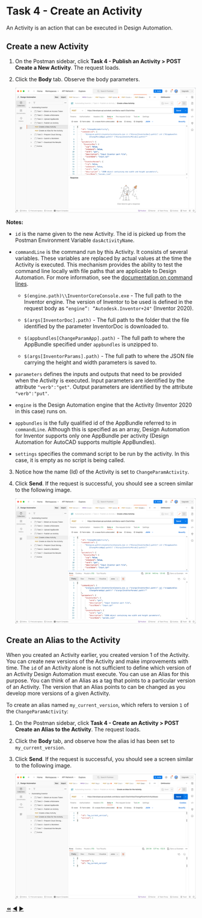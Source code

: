 # Task 4 - Create an Activity

An Activity is an action that can be executed in Design Automation.

## Create a new Activity

1. On the Postman sidebar, click **Task 4 - Publish an Activity > POST Create a New Activity**. The request loads.

2. Click the **Body** tab. Observe the body parameters.

    ![Body tab of Create Activity](../images/task4-create_activity.png "Body tab of Create Activity")

**Notes:**
 - `id` is the name given to the new Activity. The id is picked up from the Postman Environment Variable `dasActivityName`.
 - `commandLine` is the command run by this Activity. It consists of several variables. These variables are replaced by actual values at the time the Activity is executed. This mechanism provides the ability to test the command line locally with file paths that are applicable to Design Automation. For more information, see the [documentation on command lines](https://aps.autodesk.com/en/docs/design-automation/v3/developers_guide/field-guide/#command-lines).

    - `$(engine.path)\\InventorCoreConsole.exe` - The full path to the Inventor engine. The version of Inventor to be used is defined in the request body as `“engine”: “Autodesk.Inventor+24"` (Inventor 2020).  

    - `$(args[InventorDoc].path)` - The full path to the folder that the file identified by the parameter InventorDoc is downloaded to.

    - `$(appbundles[ChangeParamApp].path)` - The full path to where the AppBundle specified under `appbundles` is unzipped to.

    - `$(args[InventorParams].path)` - The full path to where the JSON file carrying the height and width parameters is saved to.

- `parameters` defines the inputs and outputs that need to be provided when the Activity is executed. Input parameters are identified by the attribute `"verb":"get"`. Output parameters are identified by the attribute `"verb":"put"`.

 - `engine` is the Design Automation engine that the Activity (Inventor 2020 in this case) runs on.

 - `appbundles` is the fully qualified id of the AppBundle referred to in `commandLine`. Although this is specified as an array, Design Automation for Inventor supports only one AppBundle per activity (Design Automation for AutoCAD supports multiple AppBundles).

 - `settings` specifies the command script to be run by the activity. In this case, it is empty as no script is being called.

3. Notice how the name (Id) of the Activity is set to `ChangeParamActivity`.

4. Click **Send**. If the request is successful, you should see a screen similar to the following image.

    ![Successful creation of an Activity](../images/task4-activity_create_success.png "Successful creation of an Activity")

## Create an Alias to the Activity

When you created an Activity earlier, you created version 1 of the Activity. You can create new versions of the Activity and make improvements with time.  The `id` of an Activity alone is not sufficient to define which version of an Activity Design Automation must execute. You can use an Alias for this purpose.  You can think of an Alias as a tag that points to a particular version of an Activity. The version that an Alias points to can be changed as you develop more versions of a given Activity.

To create an alias named `my_current_version`, which refers to version `1` of the `ChangeParamActivity`:

1. On the Postman sidebar, click **Task 4 - Create an Activity > POST Create an Alias to the Activity**. The request loads.

2. Click the **Body** tab, and observe how the alias id has been set to `my_current_version`.

3. Click **Send**. If the request is successful, you should see a screen similar to the following image.

    ![Successful creation of Alias](../images/task4-activity_alias_create_success.png "Successful creation of Alias")


[:rewind:](../readme.md "readme.md") [:arrow_backward:](task-3.md "Previous task") [:arrow_forward:](task-5.md "Next task")
